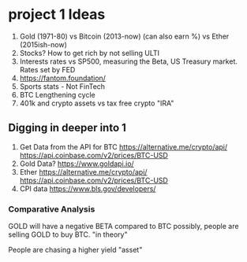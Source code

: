 # project 1 Ideas

1. Gold (1971-80) vs Bitcoin (2013-now) (can also earn %) vs Ether (2015ish-now)
2. Stocks? How to get rich by not selling ULTI
3. Interests rates vs SP500, measuring the Beta, US Treasury market. Rates set by FED
4. https://fantom.foundation/ 
5. Sports stats - Not FinTech
6. BTC Lengthening cycle
7. 401k and crypto assets vs tax free crypto "IRA"

## Digging in deeper into 1

1. Get Data from the API for BTC
https://alternative.me/crypto/api/
https://api.coinbase.com/v2/prices/BTC-USD
2. Gold Data?
https://www.goldapi.io/
3. Ether
https://alternative.me/crypto/api/
https://api.coinbase.com/v2/prices/BTC-USD
4. CPI data
https://www.bls.gov/developers/

### Comparative Analysis
GOLD will have a negative BETA compared to BTC
possibly, people are selling GOLD to buy BTC. "in theory"

People are chasing a higher yield "asset"

